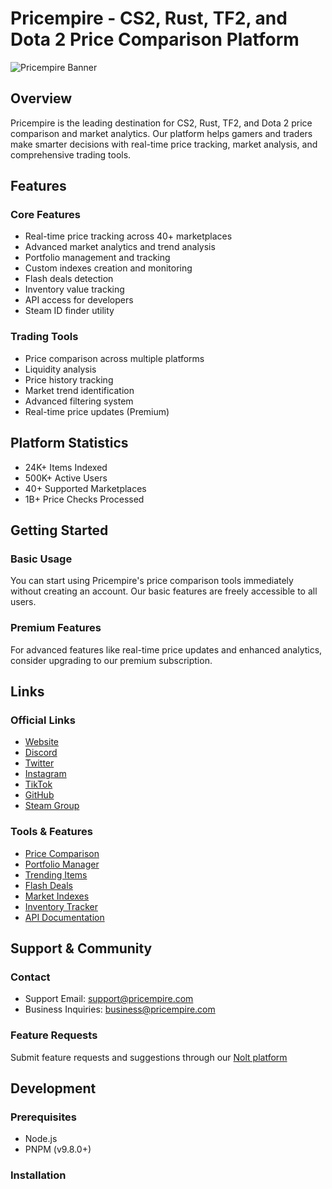 # Pricempire - CS2, Rust, TF2, and Dota 2 Price Comparison Platform

![Pricempire Banner](https://pricempire.com/assets/og/main.png)

## Overview

Pricempire is the leading destination for CS2, Rust, TF2, and Dota 2 price comparison and market analytics. Our platform helps gamers and traders make smarter decisions with real-time price tracking, market analysis, and comprehensive trading tools.

## Features

### Core Features

- Real-time price tracking across 40+ marketplaces
- Advanced market analytics and trend analysis
- Portfolio management and tracking
- Custom indexes creation and monitoring
- Flash deals detection
- Inventory value tracking
- API access for developers
- Steam ID finder utility

### Trading Tools

- Price comparison across multiple platforms
- Liquidity analysis
- Price history tracking
- Market trend identification
- Advanced filtering system
- Real-time price updates (Premium)

## Platform Statistics

- 24K+ Items Indexed
- 500K+ Active Users
- 40+ Supported Marketplaces
- 1B+ Price Checks Processed

## Getting Started

### Basic Usage

You can start using Pricempire's price comparison tools immediately without creating an account. Our basic features are freely accessible to all users.

### Premium Features

For advanced features like real-time price updates and enhanced analytics, consider upgrading to our premium subscription.

## Links

### Official Links

- [Website](https://pricempire.com)
- [Discord](https://pricempire.com/discord)
- [Twitter](https://twitter.com/pricempire)
- [Instagram](https://www.instagram.com/pricempire)
- [TikTok](https://www.tiktok.com/@pricempire.com)
- [GitHub](https://github.com/pricempire)
- [Steam Group](https://steamcommunity.com/groups/pricempire)

### Tools & Features

- [Price Comparison](https://app.pricempire.com/comparison)
- [Portfolio Manager](https://pricempire.com/app/portfolio)
- [Trending Items](https://app.pricempire.com/trending)
- [Flash Deals](https://app.pricempire.com/deals)
- [Market Indexes](https://app.pricempire.com/indexes)
- [Inventory Tracker](https://app.pricempire.com/inventory)
- [API Documentation](/api)

## Support & Community

### Contact

- Support Email: support@pricempire.com
- Business Inquiries: business@pricempire.com

### Feature Requests

Submit feature requests and suggestions through our [Nolt platform](https://feedback.pricempire.com)

## Development

### Prerequisites

- Node.js
- PNPM (v9.8.0+)

### Installation
